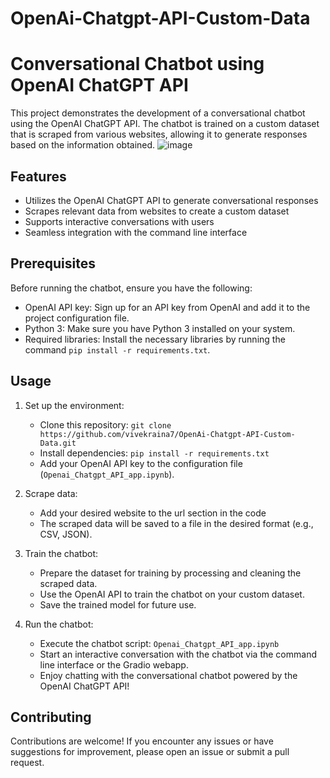 # OpenAi-Chatgpt-API-Custom-Data
# Conversational Chatbot using OpenAI ChatGPT API

This project demonstrates the development of a conversational chatbot using the OpenAI ChatGPT API. The chatbot is trained on a custom dataset that is scraped from various websites, allowing it to generate responses based on the information obtained.
![image](https://github.com/vivekraina7/OpenAi-Chatgpt-API-Custom-Data/assets/87175291/dbcb873b-9c82-467e-abea-60d4e4de35ab)

## Features

- Utilizes the OpenAI ChatGPT API to generate conversational responses
- Scrapes relevant data from websites to create a custom dataset
- Supports interactive conversations with users
- Seamless integration with the command line interface

## Prerequisites

Before running the chatbot, ensure you have the following:

- OpenAI API key: Sign up for an API key from OpenAI and add it to the project configuration file.
- Python 3: Make sure you have Python 3 installed on your system.
- Required libraries: Install the necessary libraries by running the command `pip install -r requirements.txt`.

## Usage

1. Set up the environment:
   - Clone this repository: `git clone https://github.com/vivekraina7/OpenAi-Chatgpt-API-Custom-Data.git`
   - Install dependencies: `pip install -r requirements.txt`
   - Add your OpenAI API key to the configuration file (`Openai_Chatgpt_API_app.ipynb`).

2. Scrape data:
   - Add your desired website to the url section in the code
   - The scraped data will be saved to a file in the desired format (e.g., CSV, JSON).

3. Train the chatbot:
   - Prepare the dataset for training by processing and cleaning the scraped data.
   - Use the OpenAI API to train the chatbot on your custom dataset.
   - Save the trained model for future use.

4. Run the chatbot:
   - Execute the chatbot script: `Openai_Chatgpt_API_app.ipynb`
   - Start an interactive conversation with the chatbot via the command line interface or the Gradio webapp.
   - Enjoy chatting with the conversational chatbot powered by the OpenAI ChatGPT API!

## Contributing

Contributions are welcome! If you encounter any issues or have suggestions for improvement, please open an issue or submit a pull request.
